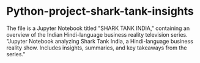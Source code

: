 # Python-project-shark-tank-insights
The file is a Jupyter Notebook titled "SHARK TANK INDIA," containing an overview of the Indian Hindi-language business reality television series. "Jupyter Notebook analyzing Shark Tank India, a Hindi-language business reality show. Includes insights, summaries, and key takeaways from the series."
